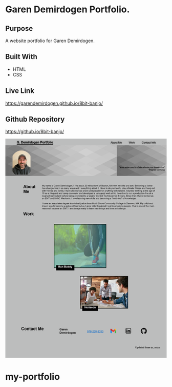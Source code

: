 # Garen Demirdogen Portfolio.

## Purpose
A website portfolio for Garen Demirdogen.

## Built With
* HTML
* CSS

## Live Link
https://garendemirdogen.github.io/8bit-banjo/

## Github Repository
https://github.io/8bit-banjo/ 

![alt text](./assets/images/Portfolio%20Screenshot.png "Screenshot of my portfolio")
# my-portfolio
